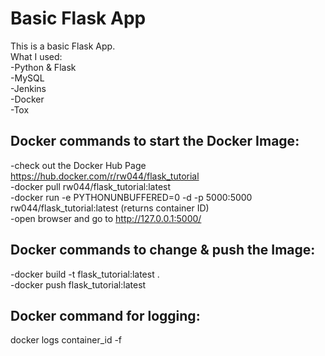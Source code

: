 # Basic Flask App

This is a basic Flask App.  
What I used:  
 -Python & Flask  
 -MySQL  
 -Jenkins  
 -Docker  
 -Tox   
       
Docker commands to start the Docker Image:  
 - 
 -check out the Docker Hub Page https://hub.docker.com/r/rw044/flask_tutorial     
 -docker pull rw044/flask_tutorial:latest  
 -docker run -e PYTHONUNBUFFERED=0 -d -p 5000:5000 rw044/flask_tutorial:latest (returns container ID)    
 -open browser and go to http://127.0.0.1:5000/   
 
Docker commands to change & push the Image:
 - 
 -docker build -t flask_tutorial:latest .  
 -docker push flask_tutorial:latest  
 
Docker command for logging:
 -
 docker logs container_id -f
    
  